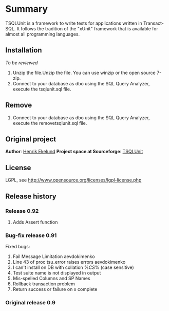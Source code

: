# Summary

TSQLUnit is a framework to write tests for applications written in Transact-SQL. It follows the tradition of the "xUnit" framework that is available for almost all programming languages.


## Installation
*To be reviewed*
1. Unzip the file.Unzip the file. You can use winzip or the open source 7-zip. 
2. Connect to your database as dbo using the SQL Query Analyzer, execute the tsqlunit.sql file. 


## Remove
1. Connect to your database as dbo using the SQL Query Analyzer, execute the removetsqlunit.sql file.


## Original project
**Author**: [Henrik Ekelund](https://sourceforge.net/u/ekelund/profile/)
**Project space at Sourceforge**: [TSQLUnit](https://sourceforge.net/projects/tsqlunit/)


## License
LGPL, see http://www.opensource.org/licenses/lgpl-license.php


## Release history
### Release 0.92
1. Adds Assert function

### Bug-fix release 0.91
Fixed bugs:
1. Fail Message Limitation	aevdokimenko	
2. Line 43 of proc tsu_error raises errors	aevdokimenko	
3. I can't install on DB with collation %_CS_%  (case sensitive)	
4. Test suite name is not displayed in output	
5. Mis-spelled Columns and SP Names	
6. Rollback transaction problem	
7. Return success or failure on x complete	

### Original release 0.9
